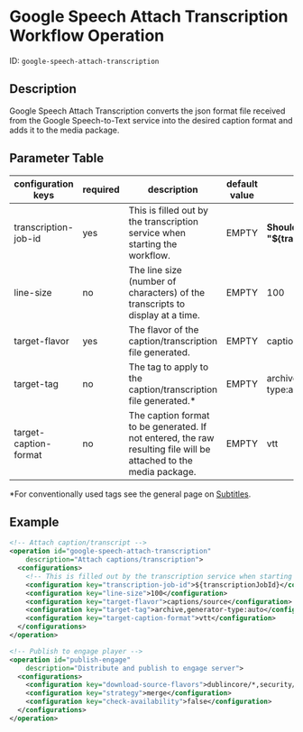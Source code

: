 Google Speech Attach Transcription Workflow Operation
=============================================================

ID: `google-speech-attach-transcription`


Description
-----------

Google Speech Attach Transcription converts the json format file received from the Google Speech-to-Text service 
into the desired caption format and adds it to the media package.


Parameter Table
---------------

|configuration keys    |required |description                                                                                                                 |default value|example|
|----------------------|---------|----------------------------------------------------------------------------------------------------------------------------|-------------|-------------|
|transcription-job-id  |yes      |This is filled out by the transcription service when starting the workflow.                                                 |EMPTY        |**Should always be "${transcriptionJobId}"**|
|line-size             |no       |The line size (number of characters) of the transcripts to display at a time.                                               |EMPTY        |100|
|target-flavor         |yes      |The flavor of the caption/transcription file generated.                                                                     |EMPTY        |captions/source|
|target-tag            |no       |The tag to apply to the caption/transcription file generated.*                                                              |EMPTY        |archive,generator-type:auto   |
|target-caption-format |no       |The caption format to be generated. If not entered, the raw resulting file will be attached to the media package.           |EMPTY        |vtt|

*For conventionally used tags see the general page on [Subtitles](../../modules/subtitles).

Example
-------

```xml
<!-- Attach caption/transcript -->
<operation id="google-speech-attach-transcription"
    description="Attach captions/transcription">
  <configurations>
    <!-- This is filled out by the transcription service when starting this workflow -->
    <configuration key="transcription-job-id">${transcriptionJobId}</configuration>
    <configuration key="line-size">100</configuration>
    <configuration key="target-flavor">captions/source</configuration>
    <configuration key="target-tag">archive,generator-type:auto</configuration>
    <configuration key="target-caption-format">vtt</configuration>
  </configurations>
</operation>

<!-- Publish to engage player -->
<operation id="publish-engage"
    description="Distribute and publish to engage server">
  <configurations>
    <configuration key="download-source-flavors">dublincore/*,security/*,captions/*</configuration>
    <configuration key="strategy">merge</configuration>
    <configuration key="check-availability">false</configuration>
  </configurations>
</operation>
```
